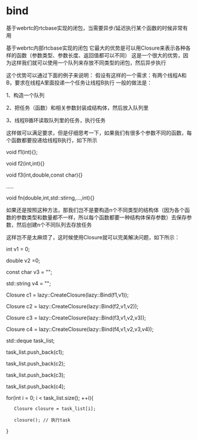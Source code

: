 # bind
基于webrtc的rtcbase实现的闭包，当需要异步/延迟执行某个函数的时候非常有用



  基于webrtc内部rtcbase实现的闭包
  它最大的优势是可以用Closure来表示各种各样的函数（参数类型、参数长度、返回值都可以不同）
  这是一个很大的优势，因为这样我们就可以使用一个队列来存放不同类型的闭包，然后异步执行
 
  这个优势可以通过下面的例子来说明：
  假设有这样的一个需求：有两个线程A和B，要求在线程A里面投递一个任务让线程B执行
  一般的做法是：
  
  1、构造一个队列
  
  2、把任务（函数）和相关参数封装成结构体，然后放入队列里
  
  3、线程B循环读取队列里的任务，执行任务
  
  这样做可以满足要求，但是仔细思考一下，如果我们有很多个参数不同的函数，每个函数都要投递给线程B执行，如下所示
  
  void f1(int){};
  
  void f2(int,int){}
  
  void f3(int,double,const char){}
  
  .....
  
  void fn(double,int,std::stirng,...,int){}
  
  如果还是按照这种方法，那我们岂不是要构造n个不同类型的结构体（因为各个函数的参数类型和数量都不一样，所以每个函数都要一种结构体保存参数）去保存参数，然后创建n个不同队列去存放任务
  
  这样岂不是太麻烦了，这时候使用Closure就可以完美解决问题，如下所示：
  
  int v1 = 0;
  
  double v2 =0;
  
  const char v3 = "";
  
  std::string v4 = "";
 
  Closure c1 = lazy::CreateClosure(lazy::Bind(f1,v1));
  
  Closure c2 = lazy::CreateClosure(lazy::Bind(f2,v1,v2));
  
  Closure c3 = lazy::CreateClosure(lazy::Bind(f3,v1,v2,v3));
  
  Closure c4 = lazy::CreateClosure(lazy::Bind(f4,v1,v2,v3,v4));
 
  std::deque<Closure> task_list;
  
  task_list.push_back(c1);
  
  task_list.push_back(c2);
  
  task_list.push_back(c3);
  
  task_list.push_back(c4);
 
  for(int i = 0; i < task_list.size(); ++i){
  
       Closure closure = task_list[i];
       
       closure(); // 执行task
       
  }

